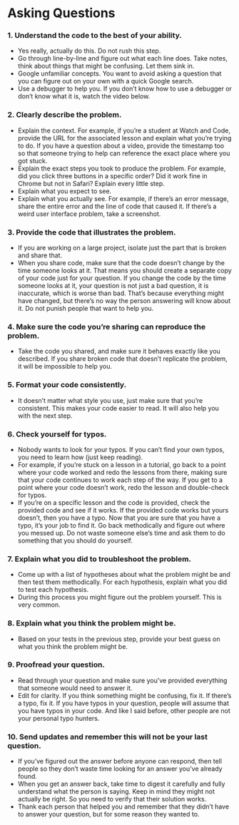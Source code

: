 # Asking Questions
### 1.	Understand the code to the best of your ability.
-	Yes really, actually do this. Do not rush this step.
-	Go through line-by-line and figure out what each line does. Take notes, think about things that might be confusing. Let them sink in.
-	Google unfamiliar concepts. You want to avoid asking a question that you can figure out on your own with a quick Google search.
-	Use a debugger to help you. If you don’t know how to use a debugger or don’t know what it is, watch the video below.
### 2.	Clearly describe the problem.
-	Explain the context. For example, if you’re a student at Watch and Code, provide the URL for the associated lesson and explain what you’re trying to do. If you have a question about a video, provide the timestamp too so that someone trying to help can reference the exact place where you got stuck.
-	Explain the exact steps you took to produce the problem. For example, did you click three buttons in a specific order? Did it work fine in Chrome but not in Safari? Explain every little step.
-	Explain what you expect to see.
-	Explain what you actually see. For example, if there’s an error message, share the entire error and the line of code that caused it. If there’s a weird user interface problem, take a screenshot.
### 3.	Provide the code that illustrates the problem.
-	If you are working on a large project, isolate just the part that is broken and share that.
-	When you share code, make sure that the code doesn’t change by the time someone looks at it. That means you should create a separate copy of your code just for your question. If you change the code by the time someone looks at it, your question is not just a bad question, it is inaccurate, which is worse than bad. That’s because everything might have changed, but there’s no way the person answering will know about it. Do not punish people that want to help you.
### 4.	Make sure the code you’re sharing can reproduce the problem.
-	Take the code you shared, and make sure it behaves exactly like you described. If you share broken code that doesn’t replicate the problem, it will be impossible to help you.
### 5.	Format your code consistently.
-	It doesn’t matter what style you use, just make sure that you’re consistent. This makes your code easier to read. It will also help you with the next step.
### 6.	Check yourself for typos.
-	Nobody wants to look for your typos. If you can’t find your own typos, you need to learn how (just keep reading).
-	For example, if you’re stuck on a lesson in a tutorial, go back to a point where your code worked and redo the lessons from there, making sure that your code continues to work each step of the way. If you get to a point where your code doesn’t work, redo the lesson and double-check for typos.
-	If you’re on a specific lesson and the code is provided, check the provided code and see if it works. If the provided code works but yours doesn’t, then you have a typo. Now that you are sure that you have a typo, it’s your job to find it. Go back methodically and figure out where you messed up. Do not waste someone else’s time and ask them to do something that you should do yourself.
### 7.	Explain what you did to troubleshoot the problem.
-	Come up with a list of hypotheses about what the problem might be and then test them methodically. For each hypothesis, explain what you did to test each hypothesis.
-	During this process you might figure out the problem yourself. This is very common.
### 8.	Explain what you think the problem might be.
-	Based on your tests in the previous step, provide your best guess on what you think the problem might be.
### 9.	Proofread your question.
-	Read through your question and make sure you’ve provided everything that someone would need to answer it.
-	Edit for clarity. If you think something might be confusing, fix it. If there’s a typo, fix it. If you have typos in your question, people will assume that you have typos in your code. And like I said before, other people are not your personal typo hunters.
### 10. Send updates and remember this will not be your last question.
-	If you’ve figured out the answer before anyone can respond, then tell people so they don’t waste time looking for an answer you’ve already found.
-	When you get an answer back, take time to digest it carefully and fully understand what the person is saying. Keep in mind they might not actually be right. So you need to verify that their solution works.
-	Thank each person that helped you and remember that they didn’t have to answer your question, but for some reason they wanted to.